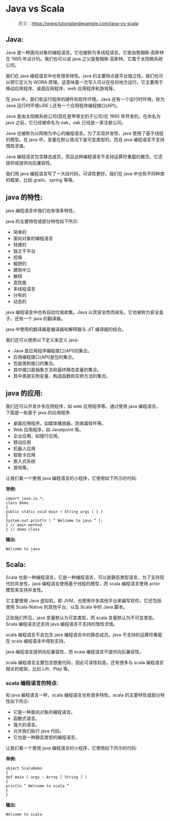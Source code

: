 # Java vs Scala

> 原文：<https://www.tutorialandexample.com/java-vs-scala>

## Java:

Java 是一种面向对象的编程语言。它也被称为多线程语言。它是由詹姆斯·高斯林在 1995 年设计的。我们也可以说 java 之父是詹姆斯·高斯林。它属于太阳微系统公司。

我们在 java 编程语言中也有很多特性。java 的主要特点是平台独立性。我们也可以把它定义为 WORA 原理。这意味着一次写入可以在任何地方运行。它主要用于移动应用程序、桌面应用程序、web 应用程序和游戏等。

在 java 中，我们有运行程序的硬件和软件环境。Java 还有一个运行时环境，称为 Java 运行时环境(JRE ),还有一个应用程序编程接口(API)。

Java 是由太阳微系统公司(现在是甲骨文的子公司)在 1995 年开发的。在命名为 java 之前，它已经被命名为 oak，oak 已经是一家注册公司。

Java 也被称为以网络为中心的编程语言。为了实现并发性，java 使用了基于线程的模型。在 java 中，变量在默认情况下是可变类型的，而且 java 编程语言不支持惰性求值。

Java 编程语言包含静态成员，而且这种编程语言不支持运算符重载的概念。它还提供或提供向后兼容性。

我们用 java 编程语言写了一大段代码，可读性更好。我们在 java 中也有不同种类的框架，比如 grails、spring 等等。

## java 的特性:

java 编程语言中我们也有很多特性。

java 的主要特性或部分特性如下所示:

*   简单的
*   面向对象的编程语言
*   轻便的
*   独立于平台
*   担保
*   粗野的
*   建筑中立
*   解释
*   高性能
*   多线程语言
*   分布的
*   动态的

java 编程语言中也有自动垃圾收集。Java 以其安全性而闻名，它也被称为安全盒子。还有一个 java 的翻译器。

java 中使用的翻译器是编译器和解释器与 JIT 编译器的结合。

我们还可以使用以下定义来定义 java:

*   Java 是应用程序编程接口(API)的集合。
*   应用编程接口(API)是包的集合。
*   包是类和接口的集合。
*   其中接口是抽象方法和最终静态变量的集合。
*   其中类是实例变量、构造函数和实例方法的集合。

## java 的应用:

我们还可以开发许多应用程序，如 web 应用程序等。通过使用 java 编程语言。下面是一些基于 java 的应用程序:

*   桌面应用程序，如媒体播放器、防病毒软件等。
*   Web 应用程序，如 Javatpoint 等。
*   企业应用，如银行应用。
*   移动应用
*   机器人应用
*   智能卡应用
*   嵌入式系统
*   游戏等。

让我们看一个使用 java 编程语言的小程序，它使用如下所示的代码:

**举例:**

```
import java.io.*;
class Demo
{
public static void main ( String args [ ] )
{
System.out.println ( “ Welcome to java “ );
} // main method
} // demo class
```

**输出:**

```
Welcome to java
```

## Scala:

Scala 也是一种编程语言。它是一种编程语言，可以是静态类型语言。为了支持现代的并发性，java 编程语言使用基于线程的模型，而 scala 编程语言使用 actor 模型来支持并发性。

它主要使用 Java 虚拟机，即 JVM，也使用许多其他平台来编写软件。它还包括使用 Scala-Native 的其他平台，以及 Scala 中的 Java 脚本。

正如我们所见，java 变量默认为可变类型，而 scala 变量默认为不可变类型。Scala 编程语言还支持 java 编程语言不支持的惰性求值。

scala 编程语言不会包含 java 编程语言中的静态成员。java 不支持的运算符重载在 scala 编程语言中得到支持。

java 编程语言提供向后兼容性，而 scala 编程语言不提供向后兼容性。

scala 编程语言主要包含嵌套代码，因此可读性较差。还有很多与 scala 编程语言相关的框架，比如 Lift、Play 等。

### scala 编程语言的特点:

和 java 编程语言一样，scala 编程语言也有很多特性。scala 的主要特性或部分特性如下所示:

*   它是一种面向对象的编程语言。
*   函数式语言。
*   强大的语言。
*   允许我们执行 java 代码。
*   它也是一种静态类型的编程语言。

让我们看一个使用 java 编程语言的小程序，它使用如下所示的代码:

**举例:**

```
object ScalaDemo
{
def main ( args : Array [ String ] )
{
println “ Welcome to scala “
}
}
```

**输出:**

```
Welcome to scala
```